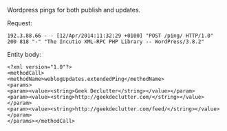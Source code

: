 

Wordpress pings for both  publish and updates.

Request:

    192.3.88.66 - - [12/Apr/2014:11:32:29 +0100] "POST /ping/ HTTP/1.0" 200 818 "-" "The Incutio XML-RPC PHP Library -- WordPress/3.8.2"

Entity body:

    <?xml version="1.0"?>
    <methodCall>
    <methodName>weblogUpdates.extendedPing</methodName>
    <params>
    <param><value><string>Geek Declutter</string></value></param>
    <param><value><string>http://geekdeclutter.com/</string></value></param>
    <param><value><string>http://geekdeclutter.com/feed/</string></value></param>
    </params></methodCall>

